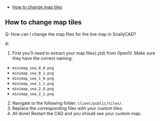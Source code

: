 - [How to change map tiles](#how-to-change-map-tiles)

## How to change map tiles

Q: How can I change the map files for the live map in SnailyCAD?

A: 
1. First you'll need to extract your map files(.ytd) from OpenIV. Make sure they have the correct naming:
  - `minimap_sea_0_0.png`
  - `minimap_sea_0_1.png`
  - `minimap_sea_1_0.png`
  - `minimap_sea_1_1.png`
  - `minimap_sea_2_0.png`
  - `minimap_sea_2_1.png`

2. Navigate to the following folder: `client/public/tiles/`.
3. Replace the corresponding files with your custom tiles.
4. All done! Restart the CAD and you should see your custom map.
